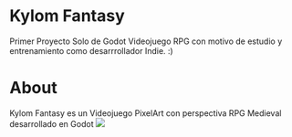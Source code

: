 # Kylom Fantasy
 Primer Proyecto Solo de Godot 
Videojuego RPG con motivo de estudio y entrenamiento como desarrrollador Indie.
:)

# About

Kylom Fantasy es un Videojuego PixelArt con perspectiva RPG Medieval desarrollado en Godot
![](./OIG4.4UyrIlu0XobCaUCgC7Yd.jpg.png) 

